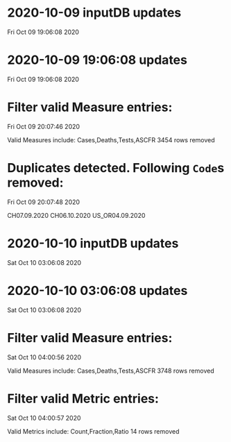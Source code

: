 
# 2020-10-09 inputDB updates 
 Fri Oct 09 19:06:08 2020 


# 2020-10-09 19:06:08 updates 
 Fri Oct 09 19:06:08 2020 


# Filter valid Measure entries: 
 Fri Oct 09 20:07:46 2020 

Valid Measures include: Cases,Deaths,Tests,ASCFR
 3454 rows removed
# Duplicates detected. Following `Code`s removed: 
 Fri Oct 09 20:07:48 2020 

CH07.09.2020
CH06.10.2020
US_OR04.09.2020
# 2020-10-10 inputDB updates 
 Sat Oct 10 03:06:08 2020 


# 2020-10-10 03:06:08 updates 
 Sat Oct 10 03:06:08 2020 


# Filter valid Measure entries: 
 Sat Oct 10 04:00:56 2020 

Valid Measures include: Cases,Deaths,Tests,ASCFR
 3748 rows removed
# Filter valid Metric entries: 
 Sat Oct 10 04:00:57 2020 

Valid Metrics include: Count,Fraction,Ratio
 14 rows removed